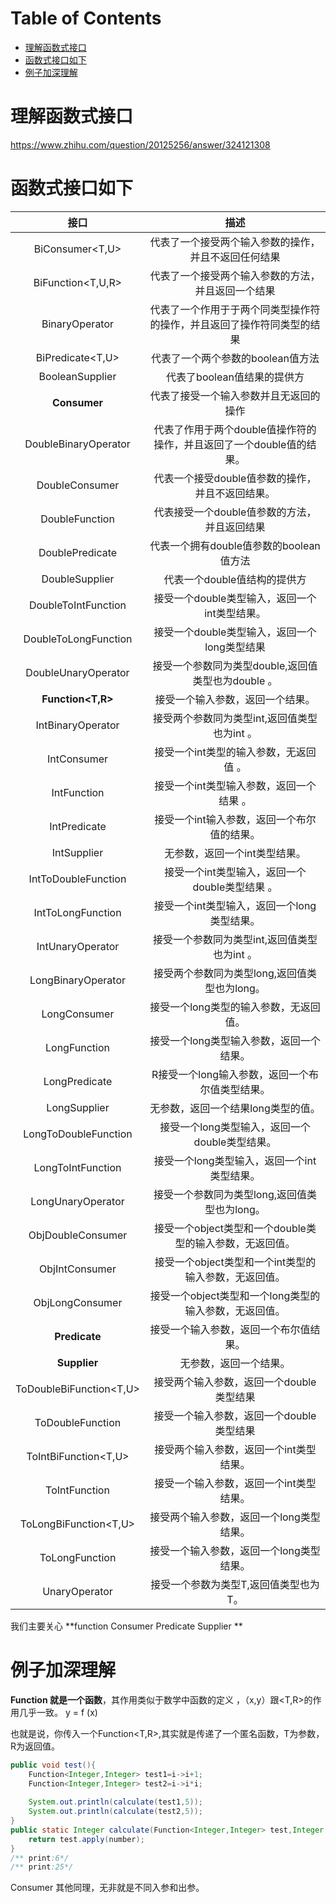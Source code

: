 # Table of Contents

* [理解函数式接口](#理解函数式接口)
* [函数式接口如下](#函数式接口如下)
* [例子加深理解](#例子加深理解)




# 理解函数式接口

https://www.zhihu.com/question/20125256/answer/324121308



# 函数式接口如下

|          接口           |                             描述                             |
| :---------------------: | :----------------------------------------------------------: |
|     BiConsumer<T,U>     |     代表了一个接受两个输入参数的操作，并且不返回任何结果     |
|    BiFunction<T,U,R>    |      代表了一个接受两个输入参数的方法，并且返回一个结果      |
|     BinaryOperator      | 代表了一个作用于于两个同类型操作符的操作，并且返回了操作符同类型的结果 |
|    BiPredicate<T,U>     |              代表了一个两个参数的boolean值方法               |
|     BooleanSupplier     |                 代表了boolean值结果的提供方                  |
|     **Consumer<T>**     |            代表了接受一个输入参数并且无返回的操作            |
|  DoubleBinaryOperator   | 代表了作用于两个double值操作符的操作，并且返回了一个double值的结果。 |
|     DoubleConsumer      |       代表一个接受double值参数的操作，并且不返回结果。       |
|     DoubleFunction      |         代表接受一个double值参数的方法，并且返回结果         |
|     DoublePredicate     |           代表一个拥有double值参数的boolean值方法            |
|     DoubleSupplier      |                 代表一个double值结构的提供方                 |
|   DoubleToIntFunction   |        接受一个double类型输入，返回一个int类型结果。         |
|  DoubleToLongFunction   |         接受一个double类型输入，返回一个long类型结果         |
|   DoubleUnaryOperator   |      接受一个参数同为类型double,返回值类型也为double 。      |
|    **Function<T,R>**    |               接受一个输入参数，返回一个结果。               |
|    IntBinaryOperator    |         接受两个参数同为类型int,返回值类型也为int 。         |
|       IntConsumer       |            接受一个int类型的输入参数，无返回值 。            |
|       IntFunction       |           接受一个int类型输入参数，返回一个结果 。           |
|      IntPredicate       |         接受一个int输入参数，返回一个布尔值的结果。          |
|       IntSupplier       |                无参数，返回一个int类型结果。                 |
|   IntToDoubleFunction   |        接受一个int类型输入，返回一个double类型结果 。        |
|    IntToLongFunction    |         接受一个int类型输入，返回一个long类型结果。          |
|    IntUnaryOperator     |         接受一个参数同为类型int,返回值类型也为int 。         |
|   LongBinaryOperator    |        接受两个参数同为类型long,返回值类型也为long。         |
|      LongConsumer       |            接受一个long类型的输入参数，无返回值。            |
|      LongFunction       |           接受一个long类型输入参数，返回一个结果。           |
|      LongPredicate      |       R接受一个long输入参数，返回一个布尔值类型结果。        |
|      LongSupplier       |              无参数，返回一个结果long类型的值。              |
|  LongToDoubleFunction   |        接受一个long类型输入，返回一个double类型结果。        |
|    LongToIntFunction    |         接受一个long类型输入，返回一个int类型结果。          |
|    LongUnaryOperator    |        接受一个参数同为类型long,返回值类型也为long。         |
|    ObjDoubleConsumer    |   接受一个object类型和一个double类型的输入参数，无返回值。   |
|     ObjIntConsumer      |    接受一个object类型和一个int类型的输入参数，无返回值。     |
|     ObjLongConsumer     |    接受一个object类型和一个long类型的输入参数，无返回值。    |
|      **Predicate**      |            接受一个输入参数，返回一个布尔值结果。            |
|      **Supplier**       |                    无参数，返回一个结果。                    |
| ToDoubleBiFunction<T,U> |           接受两个输入参数，返回一个double类型结果           |
|    ToDoubleFunction     |           接受一个输入参数，返回一个double类型结果           |
|  ToIntBiFunction<T,U>   |           接受两个输入参数，返回一个int类型结果。            |
|      ToIntFunction      |           接受一个输入参数，返回一个int类型结果。            |
|  ToLongBiFunction<T,U>  |           接受两个输入参数，返回一个long类型结果。           |
|     ToLongFunction      |           接受一个输入参数，返回一个long类型结果。           |
|      UnaryOperator      |            接受一个参数为类型T,返回值类型也为T。             |



我们主要关心 **function  Consumer  Predicate Supplier **



# 例子加深理解 

**Function 就是一个函数**，其作用类似于数学中函数的定义 ，（x,y）跟<T,R>的作用几乎一致。 y = f (x)

也就是说，你传入一个Function<T,R>,其实就是传递了一个匿名函数，T为参数，R为返回值。 

```java
public void test(){
    Function<Integer,Integer> test1=i->i+1;
    Function<Integer,Integer> test2=i->i*i;
    
    System.out.println(calculate(test1,5));
    System.out.println(calculate(test2,5));
}
public static Integer calculate(Function<Integer,Integer> test,Integer number){
    return test.apply(number);
}
/** print:6*/
/** print:25*/

```

Consumer  其他同理，无非就是不同入参和出参。
